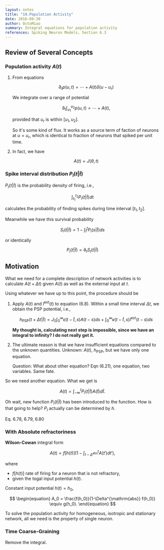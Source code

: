 ```yaml
---
layout: notes
title: "19.Population Activity"
date: 2016-09-30
author: OctoMiao
summary: Integral equations for population activity
references: Spiking Neuron Models, Section 6.3
---
```



## Review of Several Concepts


### Population activity $A(t)$

1. From equations

   $$
   \begin{equation}\partial_t p(u,t)= \cdots + A(t)\delta(u-u_r)\end{equation}
   $$

   We integrate over a range of potential

   $$\begin{equation} \partial_t \int_{u_1}^{u_2} p(u,t) = \cdots + A(t), \end{equation}$$

   provided that $u_r$ is within $[u_1,u_2]$.

   So it's some kind of flux. It works as a source term of faction of neurons at $u=u_r$, which is identical to fraction of neurons that spiked per unit time.
2. In fact, we have

   $$
   \begin{equation}
   A(t)  = J(\theta,t)
   \end{equation}
   $$


### Spike interval distribution $P_I(t\vert \hat t)$

$P_I(t\vert \hat t)$ is the probability density of firing, i.e.,

$$
\begin{equation}
\int_{t_1}^{t_2} P_I(t\vert \hat t) dt
\end{equation}
$$

calculates the probability of finding spikes during time interval $[t_1,t_2]$.

Meanwhile we have this survival probability

$$
\begin{equation}
S_I(t\vert \hat t) = 1 - \int_{\hat t}^t P_I(s\vert \hat t) ds
\end{equation}
$$

or identically

$$
\begin{equation}
P_I(t\vert \hat t) = \partial_t S_I(t\vert \hat t)
\end{equation}
$$



## Motivation

What we need for a complete description of network activities is to calculate $A(t+\Delta t)$ given $A(t)$ as well as the external input at $t$.

Using whatever we have up to this point, the procedure should be

1. Apply $A(t)$ and $I^{\mathrm{ext}}(t)$ to equation (6.8). Within a small time interval $\Delta t$, we obtain the PSP potential, i.e.,

   $$
   h_{\mathrm{PSP}}(t + \Delta t\vert \hat t) = J_0 \int_0^\infty \epsilon(t - \hat t, s) A(t - s) ds + \int_0^\infty \kappa(t-\hat t,s) I^{\mathrm{ext}}(t-s) ds
   $$

   **My thought is, calculating next step is impossible, since we have an integral to infinity? I do not really get it.**
2. The ultimate reason is that we have insufficient equations compared to the unknown quantities.
   Unknown: $A(t)$, $h_{\mathrm{PSP}}$, but we have only one equation.

   Question: What about other equation? Eqn (6.21), one equation, two variables. Same fate.

So we need another equation. What we get is

$$
A(t) = \int_{-\infty}^t P_I(t\vert \hat t) A(\hat t) d\hat t.
$$

Oh wait, new function $P_I(t\vert \hat t)$ has been introduced to the function. How is that going to help? $P_I$ actually can be determined by $h$.

Eq. 6.78, 6.79, 6.80


### With Absolute refractoriness

**Wilson-Cowan** integral form

$$
\begin{equation}
A(t) = f[h(t)]\left( 1 - \int_{t-\Delta^{\mathrm{abs}}}^t A(t') dt' \right),
\end{equation}
$$

where

* $f[h(t)]$ rate of firing for a neuron that is not refractory,
* given the togal input potential $h(t)$.

Constant input potential $h(t)=h_0$,

$$
\begin{equation}
A_0 = \frac{f(h_0)}{1-\Delta^{\mathrm{abs}} f(h_0)} \equiv g(h_0).
\end{equation}
$$

To solve the population activity for homogeneous, isotropic and stationary network, all we need is the property of single neuron.


### Time Coarse-Graining

Remove the integral.
